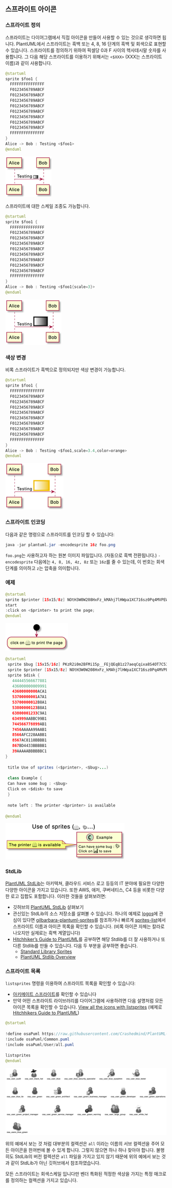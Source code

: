 ## 스프라이트 아이콘

### 스프라이트 정의

스프라이트는 다이어그램에서 직접 아이콘을 만들어 사용할 수 있는 것으로 생각하면 됩니다.
PlantUML에서 스프라이트는 흑백 또는 4, 8, 16 단계의 흑백 및 회색으로 표현할 수 있습니다.
스프라이트를 정의하기 위하여 픽셀당 0과 F 사이의 헥사데시말 숫자를 사용합니다.
그 다음 해당 스프라이트를 이용하기 위해서는 `<$XXX>` (XXX는 스프라이트 이름)과 같이 사용합니다.

```java
@startuml
sprite $foo1 {
  FFFFFFFFFFFFFFF
  F0123456789ABCF
  F0123456789ABCF
  F0123456789ABCF
  F0123456789ABCF
  F0123456789ABCF
  F0123456789ABCF
  F0123456789ABCF
  F0123456789ABCF
  FFFFFFFFFFFFFFF
}
Alice -> Bob : Testing <$foo1>
@enduml
```
![33-01](Captures/33-01.png)

스프라이트에 대한 스케일 조종도 가능합니다.

```java
@startuml
sprite $foo1 {
  FFFFFFFFFFFFFFF
  F0123456789ABCF
  F0123456789ABCF
  F0123456789ABCF
  F0123456789ABCF
  F0123456789ABCF
  F0123456789ABCF
  F0123456789ABCF
  F0123456789ABCF
  FFFFFFFFFFFFFFF
}
Alice -> Bob : Testing <$foo1{scale=3}>
@enduml
```
![33-02](Captures/33-02.png)

### 색상 변경

비록 스프라이트가 흑백으로 정의되지만 색상 변경이 가능합니다.

```java
@startuml
sprite $foo1 {
  FFFFFFFFFFFFFFF
  F0123456789ABCF
  F0123456789ABCF
  F0123456789ABCF
  F0123456789ABCF
  F0123456789ABCF
  F0123456789ABCF
  F0123456789ABCF
  F0123456789ABCF
  FFFFFFFFFFFFFFF
}
Alice -> Bob : Testing <$foo1,scale=3.4,color=orange>
@enduml
```
![33-03](Captures/33-03.png)

### 스프라이트 인코딩
다음과 같은 명령으로 스프라이트를 인코딩 할 수 있습니다:

```java
java -jar plantuml.jar -encodesprite 16z foo.png
```

`foo.png`는 사용하고자 하는 원본 이미지 파일입니다. (자동으로 흑백 전환됩니다.)
`-encodesprite` 다음에는 `4, 8, 16, 4z, 8z` 또는 `16z`를 줄 수 있는데, 이 번호는 회색 단계를 의미하고 `z`는 압축을 의미합니다.

### 예제
```java
@startuml
sprite $printer [15x15/8z] NOtH3W0W208HxFz_kMAhj7lHWpa1XC716sz0Pq4MVPEWfBHIuxP3L6kbTcizR8tAhzaqFvXwvFfPEqm0
start
:click on <$printer> to print the page;
@enduml
```
![33-04](Captures/33-04.png)

```java
@startuml
 sprite $bug [15x15/16z] PKzR2i0m2BFMi15p__FEjQEqB1z27aeqCqixa8S4OT7C53cKpsHpaYPDJY_12MHM-BLRyywPhrrlw3qumqNThmXgd1TOterAZmOW8sgiJafogofWRwtV3nCF
 sprite $printer [15x15/8z] NOtH3W0W208HxFz_kMAhj7lHWpa1XC716sz0Pq4MVPEWfBHIuxP3L6kbTcizR8tAhzaqFvXwvFfPEqm0
 sprite $disk {
   444445566677881
   436000000009991
   43600000000ACA1
   53700000001A7A1
   53700000012B8A1
   53800000123B8A1
   63800001233C9A1
   634999AABBC99B1
   744566778899AB1
   7456AAAAA99AAB1
   8566AFC228AABB1
   8567AC8118BBBB1
   867BD4433BBBBB1
   39AAAAABBBBBBC1
}

 title Use of sprites (<$printer>, <$bug>...)

 class Example {
 Can have some bug : <$bug>
 Click on <$disk> to save
 }

 note left : The printer <$printer> is available

@enduml
```
![33-05](Captures/33-05.png)

### StdLib
[PlantUML StdLib](https://github.com/plantuml/plantuml-stdlib)는 아키텍쳐, 클라우드 서비스 로고 등등의 IT 분야에 필요한 다양한 다양한 아이콘을 가지고 있습니다. 또한 AWS, 애저, 쿠버네티스, C4 등을 비롯한 다양한 로고 집합도 포함합니다. 이러한 것들을 살펴보려면:
* 깃허브의 [PlantUML StdLib](https://github.com/plantuml/plantuml-stdlib) 살펴보기
* 관신있는 StdLib의 소스 저장소를 살펴볼 수 있습니다. 하나의 예제로 [logos](https://github.com/plantuml/plantuml-stdlib/tree/master/logos)에 관심이 있다면 [gilbarbara-plantuml-sprites](https://github.com/rabelenda/gilbarbara-plantuml-sprites)를 참조하거나 빠르게 [sprites-list](https://github.com/rabelenda/gilbarbara-plantuml-sprites/blob/master/sprites-list.md)에서 스프라이트 이름과 아이콘 목록을 확인할 수 있습니다. (비록 아이콘 자체는 칼라로 나오지만 실제로는 흑백 계열입니다)
* [Hitchhiker’s Guide to PlantUML](https://crashedmind.github.io/PlantUMLHitchhikersGuide/index.html)를 공부하면 해당 Stdlib를 더 잘 사용하거나 또 다른 Stdlib를 만들 수 있습니다. 다음 두 부분을 공부하면 좋습니다.
  * [Standard Library Sprites](https://crashedmind.github.io/PlantUMLHitchhikersGuide/PlantUMLSpriteLibraries/plantuml_sprites.html#standard-library-sprites)
  * [PlantUML Stdlib Overview](https://crashedmind.github.io/PlantUMLHitchhikersGuide/Stdlib/StdLibOverview.html)

### 스프라이트 목록
`listsprites` 명령을 이용하여 스프라이트 목록을 확인할 수 있습니다:
* [아키메이트 스프라이트](https://plantuml.com/archimate-diagram#9a3dbeaa372bf477)를 확인할 수 있습니다
* 만약 어떤 스프라이트 라이브러리를 다이어그램에 사용하려면 다음 설명처럼 모든 아이콘 목록을 확인할 수 있습니다. [View all the icons with listsprites](https://crashedmind.github.io/PlantUMLHitchhikersGuide/NetworkUsersMachines/NetworkUsersMachines.html#view-all-the-icons-with-listsprites) (예제로 [Hitchhikers Guide to PlantUML](https://crashedmind.github.io/PlantUMLHitchhikersGuide/NetworkUsersMachines/NetworkUsersMachines.html#source))

```java
@startuml

!define osaPuml https://raw.githubusercontent.com/Crashedmind/PlantUML-opensecurityarchitecture2-icons/master
!include osaPuml/Common.puml
!include osaPuml/User/all.puml

listsprites
@enduml
```
![listsprites](listsprites.png)

위의 예에서 보는 것 처럼 대부분의 컬렉션은 `all` 이라는 이름의 서브 컬렉션을 주어 모든 아이콘을 한꺼번에 볼 수 있게 합니다. 그렇지 않으면 하나 하나 찾아야 합니다. 불행히도 StdLib의 버전 컬렉션은 `all` 파일을 가지고 있지 않기 때문에 위의 예에서 보는 것과 같이 StdLib가 아닌 깃허브에서 참조하였습니다.

모든 스프라이트는 회색스케일 입니다만 벤더 특화된 적정한 색상을 가지는 특정 매크로를 정의하는 컬렉션을 가지고 있습니다.

